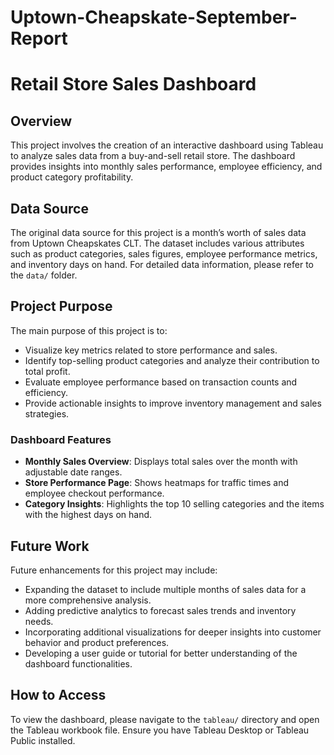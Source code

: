 # Uptown-Cheapskate-September-Report

# Retail Store Sales Dashboard

## Overview
This project involves the creation of an interactive dashboard using Tableau to analyze sales data from a buy-and-sell retail store. The dashboard provides insights into monthly sales performance, employee efficiency, and product category profitability.

## Data Source
The original data source for this project is a month’s worth of sales data from Uptown Cheapskates CLT. The dataset includes various attributes such as product categories, sales figures, employee performance metrics, and inventory days on hand. For detailed data information, please refer to the `data/` folder.

## Project Purpose
The main purpose of this project is to:
- Visualize key metrics related to store performance and sales.
- Identify top-selling product categories and analyze their contribution to total profit.
- Evaluate employee performance based on transaction counts and efficiency.
- Provide actionable insights to improve inventory management and sales strategies.

### Dashboard Features
- **Monthly Sales Overview**: Displays total sales over the month with adjustable date ranges.
- **Store Performance Page**: Shows heatmaps for traffic times and employee checkout performance.
- **Category Insights**: Highlights the top 10 selling categories and the items with the highest days on hand.

## Future Work
Future enhancements for this project may include:
- Expanding the dataset to include multiple months of sales data for a more comprehensive analysis.
- Adding predictive analytics to forecast sales trends and inventory needs.
- Incorporating additional visualizations for deeper insights into customer behavior and product preferences.
- Developing a user guide or tutorial for better understanding of the dashboard functionalities.

## How to Access
To view the dashboard, please navigate to the `tableau/` directory and open the Tableau workbook file. Ensure you have Tableau Desktop or Tableau Public installed.


